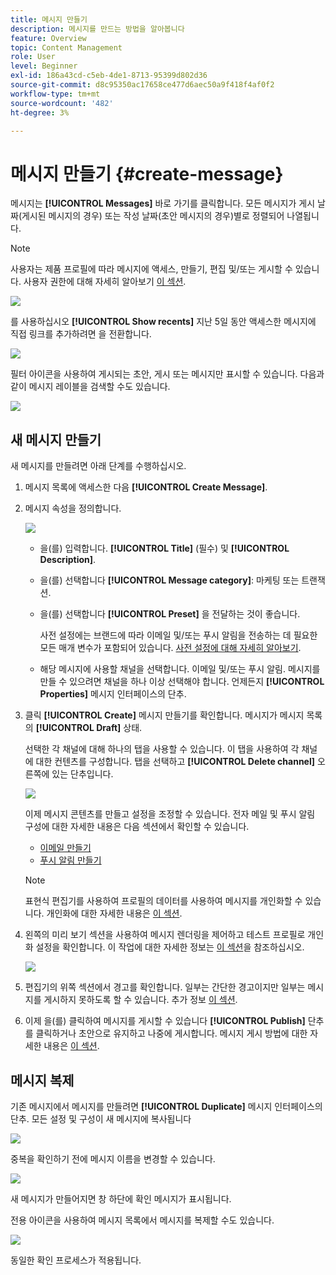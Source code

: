```yaml
---
title: 메시지 만들기
description: 메시지를 만드는 방법을 알아봅니다
feature: Overview
topic: Content Management
role: User
level: Beginner
exl-id: 186a43cd-c5eb-4de1-8713-95399d802d36
source-git-commit: d8c95350ac17658ce477d6aec50a9f418f4af0f2
workflow-type: tm+mt
source-wordcount: '482'
ht-degree: 3%

---
```


# 메시지 만들기 {#create-message}

메시지는 **[!UICONTROL Messages]** 바로 가기를 클릭합니다. 모든 메시지가 게시 날짜(게시된 메시지의 경우) 또는 작성 날짜(초안 메시지의 경우)별로 정렬되어 나열됩니다.

>[!NOTE]
>
>사용자는 제품 프로필에 따라 메시지에 액세스, 만들기, 편집 및/또는 게시할 수 있습니다. 사용자 권한에 대해 자세히 알아보기 [이 섹션](administration/permissions.md).

![](assets/messages-list.png)

를 사용하십시오 **[!UICONTROL Show recents]** 지난 5일 동안 액세스한 메시지에 직접 링크를 추가하려면 을 전환합니다.

![](assets/show-recent-messages.png)

필터 아이콘을 사용하여 게시되는 초안, 게시 또는 메시지만 표시할 수 있습니다. 다음과 같이 메시지 레이블을 검색할 수도 있습니다.

![](assets/filter-messages.png)

## 새 메시지 만들기

새 메시지를 만들려면 아래 단계를 수행하십시오.

1. 메시지 목록에 액세스한 다음 **[!UICONTROL Create Message]**.

1. 메시지 속성을 정의합니다.

   ![](assets/create-message-properties.png)

   * 을(를) 입력합니다. **[!UICONTROL Title]** (필수) 및 **[!UICONTROL Description]**.

   * 을(를) 선택합니다 **[!UICONTROL Message category]**: 마케팅 또는 트랜잭션.

   * 을(를) 선택합니다 **[!UICONTROL Preset]** 을 전달하는 것이 좋습니다.

      사전 설정에는 브랜드에 따라 이메일 및/또는 푸시 알림을 전송하는 데 필요한 모든 매개 변수가 포함되어 있습니다. [사전 설정에 대해 자세히 알아보기](configuration/message-presets.md).

   * 해당 메시지에 사용할 채널을 선택합니다. 이메일 및/또는 푸시 알림. 메시지를 만들 수 있으려면 채널을 하나 이상 선택해야 합니다.
   언제든지 **[!UICONTROL Properties]** 메시지 인터페이스의 단추.

1. 클릭 **[!UICONTROL Create]** 메시지 만들기를 확인합니다. 메시지가 메시지 목록의 **[!UICONTROL Draft]** 상태.

   선택한 각 채널에 대해 하나의 탭을 사용할 수 있습니다. 이 탭을 사용하여 각 채널에 대한 컨텐츠를 구성합니다. 탭을 선택하고 **[!UICONTROL Delete channel]** 오른쪽에 있는 단추입니다.

   ![](assets/create-messages-content.png)

   이제 메시지 콘텐츠를 만들고 설정을 조정할 수 있습니다. 전자 메일 및 푸시 알림 구성에 대한 자세한 내용은 다음 섹션에서 확인할 수 있습니다.

   * [이메일 만들기](create-email.md)
   * [푸시 알림 만들기](create-push.md)

   >[!NOTE]
   >   
   >표현식 편집기를 사용하여 프로필의 데이터를 사용하여 메시지를 개인화할 수 있습니다. 개인화에 대한 자세한 내용은 [이 섹션](personalization/personalize.md).


1. 왼쪽의 미리 보기 섹션을 사용하여 메시지 렌더링을 제어하고 테스트 프로필로 개인화 설정을 확인합니다. 이 작업에 대한 자세한 정보는 [이 섹션](preview.md)을 참조하십시오.

   ![](assets/messages-simple-preview.png)

1. 편집기의 위쪽 섹션에서 경고를 확인합니다.  일부는 간단한 경고이지만 일부는 메시지를 게시하지 못하도록 할 수 있습니다. 추가 정보 [이 섹션](alerts.md).

1. 이제 을(를) 클릭하여 메시지를 게시할 수 있습니다 **[!UICONTROL Publish]** 단추를 클릭하거나 초안으로 유지하고 나중에 게시합니다. 메시지 게시 방법에 대한 자세한 내용은 [이 섹션](publish-manage-message.md).

## 메시지 복제

기존 메시지에서 메시지를 만들려면 **[!UICONTROL Duplicate]** 메시지 인터페이스의 단추. 모든 설정 및 구성이 새 메시지에 복사됩니다

![](assets/message-duplicate.png)

중복을 확인하기 전에 메시지 이름을 변경할 수 있습니다.

![](assets/message-duplicate-confirm.png)

새 메시지가 만들어지면 창 하단에 확인 메시지가 표시됩니다.

전용 아이콘을 사용하여 메시지 목록에서 메시지를 복제할 수도 있습니다.

![](assets/message-duplicate-from-list.png)

동일한 확인 프로세스가 적용됩니다.
